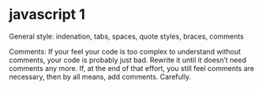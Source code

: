  # javascript 1

<!-- strict mode example code; -->

<!-- i++; ++i;
i- -; - -i;
i += 2;
i -= 2; -->

General style: indenation, tabs, spaces, quote styles, braces, comments

Comments: If your feel your code is too complex to understand without comments, your code is probably just bad. Rewrite it until it doesn’t need comments any more. If, at the end of that effort, you still feel comments are necessary, then by all means, add comments. Carefully.

<!-- 58 а не 13 запетая -->

<!-- операторите && и || не стигат до операндите след първия, ако това не е необходимо.  -->

<!-- Изпълнение на javascript от други файлове.  -->

<!-- Да се махне == и да се замести с === -->